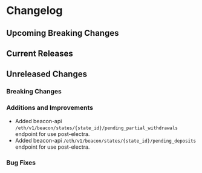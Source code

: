 # Changelog

## Upcoming Breaking Changes

## Current Releases

## Unreleased Changes

### Breaking Changes

### Additions and Improvements
 - Added beacon-api `/eth/v1/beacon/states/{state_id}/pending_partial_withdrawals` endpoint for use post-electra.
 - Added beacon-api `/eth/v1/beacon/states/{state_id}/pending_deposits` endpoint for use post-electra.

### Bug Fixes
